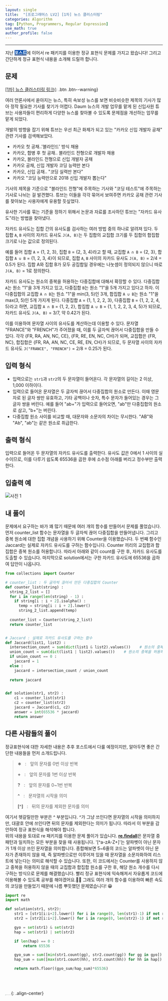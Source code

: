 ```yaml
---
layout: single
title:  "[프로그래머스 LV2] [1차] 뉴스 클러스터링"
categories: Algorithm
tag: [Python, Programmers, Regular Expression]
use_math: true
author_profile: false
---
```

-----
지난 <mark style='background-color: #0550ae'><b><a href='https://woongsonvi.github.io/algorithm/PGM6/'><font color="white">포스트</font></a></b></mark>에 이어서 re 패키지를 이용한 정규 표현식 문제를 가지고 왔습니다! 그리고 간단하게 정규 표현식 내용을 소개해 드릴까 합니다.

## 문제

[[1차] 뉴스 클러스터링 링크](https://school.programmers.co.kr/learn/courses/30/lessons/17677){: .btn .btn--warning}
<br>

여러 언론사에서 쏟아지는 뉴스, 특히 속보성 뉴스를 보면 비슷비슷한 제목의 기사가 많아 정작 필요한 기사를 찾기가 어렵다. Daum 뉴스의 개발 업무를 맡게 된 신입사원 튜브는 사용자들이 편리하게 다양한 뉴스를 찾아볼 수 있도록 문제점을 개선하는 업무를 맡게 되었다.

개발의 방향을 잡기 위해 튜브는 우선 최근 화제가 되고 있는 "카카오 신입 개발자 공채" 관련 기사를 검색해보았다.

- 카카오 첫 공채..'블라인드' 방식 채용
- 카카오, 합병 후 첫 공채.. 블라인드 전형으로 개발자 채용
- 카카오, 블라인드 전형으로 신입 개발자 공채
- 카카오 공채, 신입 개발자 코딩 능력만 본다
- 카카오, 신입 공채.. "코딩 실력만 본다"
- 카카오 "코딩 능력만으로 2018 신입 개발자 뽑는다"

기사의 제목을 기준으로 "블라인드 전형"에 주목하는 기사와 "코딩 테스트"에 주목하는 기사로 나뉘는 걸 발견했다. 튜브는 이들을 각각 묶어서 보여주면 카카오 공채 관련 기사를 찾아보는 사용자에게 유용할 듯싶었다.

유사한 기사를 묶는 기준을 정하기 위해서 논문과 자료를 조사하던 튜브는 "자카드 유사도"라는 방법을 찾아냈다.

자카드 유사도는 집합 간의 유사도를 검사하는 여러 방법 중의 하나로 알려져 있다. 두 집합 `A`, `B` 사이의 자카드 유사도 `J(A, B)`는 두 집합의 교집합 크기를 두 집합의 합집합 크기로 나눈 값으로 정의된다.

예를 들어 집합 `A` = {1, 2, 3}, 집합 `B` = {2, 3, 4}라고 할 때, 교집합 `A ∩ B` = {2, 3}, 합집합 `A ∪ B` = {1, 2, 3, 4}이 되므로, 집합 `A`, `B` 사이의 자카드 유사도 `J(A, B)` = 2/4 = 0.5가 된다. 집합 A와 집합 B가 모두 공집합일 경우에는 나눗셈이 정의되지 않으니 따로 `J(A, B)` = 1로 정의한다.

자카드 유사도는 원소의 중복을 허용하는 다중집합에 대해서 확장할 수 있다. 다중집합 `A`는 원소 "1"을 3개 가지고 있고, 다중집합 `B`는 원소 "1"을 5개 가지고 있다고 하자. 이 다중집합의 교집합 `A ∩ B`는 원소 "1"을 min(3, 5)인 3개, 합집합 `A ∪ B`는 원소 "1"을 max(3, 5)인 5개 가지게 된다. 다중집합 `A` = {1, 1, 2, 2, 3}, 다중집합 `B` = {1, 2, 2, 4, 5}라고 하면, 교집합 `A ∩ B` = {1, 2, 2}, 합집합 `A ∪ B` = {1, 1, 2, 2, 3, 4, 5}가 되므로, 자카드 유사도 `J(A, B)` = 3/7, 약 0.42가 된다.

이를 이용하여 문자열 사이의 유사도를 계산하는데 이용할 수 있다. 문자열 "FRANCE"와 "FRENCH"가 주어졌을 때, 이를 두 글자씩 끊어서 다중집합을 만들 수 있다. 각각 {FR, RA, AN, NC, CE}, {FR, RE, EN, NC, CH}가 되며, 교집합은 {FR, NC}, 합집합은 {FR, RA, AN, NC, CE, RE, EN, CH}가 되므로, 두 문자열 사이의 자카드 유사도 `J("FRANCE", "FRENCH")` = 2/8 = 0.25가 된다.

## 입력 형식

- 입력으로는 `str1`과 `str2`의 두 문자열이 들어온다. 각 문자열의 길이는 2 이상, 1,000 이하이다.
- 입력으로 들어온 문자열은 두 글자씩 끊어서 다중집합의 원소로 만든다. 이때 영문자로 된 글자 쌍만 유효하고, 기타 공백이나 숫자, 특수 문자가 들어있는 경우는 그 글자 쌍을 버린다. 예를 들어 "ab+"가 입력으로 들어오면, "ab"만 다중집합의 원소로 삼고, "b+"는 버린다.
- 다중집합 원소 사이를 비교할 때, 대문자와 소문자의 차이는 무시한다. "AB"와 "Ab", "ab"는 같은 원소로 취급한다.

## 출력 형식

입력으로 들어온 두 문자열의 자카드 유사도를 출력한다. 유사도 값은 0에서 1 사이의 실수이므로, 이를 다루기 쉽도록 65536을 곱한 후에 소수점 아래를 버리고 정수부만 출력한다.

## 입출력 예

![사진 1](https://user-images.githubusercontent.com/37182279/221875925-71e41645-a496-49d9-a4fa-62e9bd4a7451.PNG)

## 내 풀이

문제에서 요구하는 바가 꽤 많기 때문에 여러 개의 함수를 만들어서 문제를 풀었습니다.  먼저 counter_list 함수는 문자열을 두 글자씩 끊어 다중집합을 만들어냅니다. 그리고 중복 원소에 대한 집합 개념을 사용하기 위해 Counter을 이용했습니다. 두 번째 함수인 Jaccard는 실제로 자카드 유사도를 구하는 함수입니다. Counter 끼리의 교집합과 합집합은 중복 원소를 허용합니다. 따라서 아래와 같이 count를 구한 후, 자카드 유사도를 도출할 수 있습니다. 마지막으로 solution에서는 구한 자카드 유사도에 65536을 곱하여 답안이 나옵니다.

```python
from collections import Counter

# counter_list : 두 글자씩 끊어서 만든 다중집합의 Counter
def counter_list(string) :
  string_2_list = []
  for i in range(len(string) - 1) :
    if string[i : i + 2].isalpha() :
      temp = string[i : i + 2].lower()
      string_2_list.append(temp)
  
  counter_list = Counter(string_2_list)
  return counter_list


# Jaccard : 실제로 자카드 유사도를 구하는 함수
def Jaccard(list1, list2) :
  intersection_count = sum(dict(list1 & list2).values())    # 원소의 중복을 허용하여 교집합
  union_count = sum(dict(list1 | list2).values())    # 원소의 중복을 허용하여 합집합
  if union_count == 0 :
    jaccard = 1
  else :
    jaccard = intersection_count / union_count
  
  return jaccard


def solution(str1, str2) :
    c1 = counter_list(str1)
    c2 = counter_list(str2)
    jaccard = Jaccard(c1, c2)
    answer = int(65536 * jaccard)
    return answer
```

## 다른 사람들의 풀이

정규표현식에 대한 자세한 내용은 추후 포스트에서 다룰 예정이지만, 알아두면 좋은 간단한 내용들을 먼저 소개드립니다.

><b>&#8727;</b> &nbsp;&nbsp;: &nbsp;&nbsp;앞의 문자를 0번 이상 반복 
>
><b>+</b> &nbsp;&nbsp;: &nbsp;&nbsp;앞의 문자를 1번 이상 반복
>
><b>?</b> &nbsp;&nbsp;: &nbsp;&nbsp;앞의 문자를 0~1번 반복
>
><b>^</b> &nbsp;&nbsp;: &nbsp;&nbsp;문자열의 시작을 의미
>
><b>[^]</b> &nbsp;&nbsp;: &nbsp;&nbsp;뒤의 문자를 제외한 문자를 의미

여기서 헷갈릴만한 부분은 ^ 부분입니다. ^가 그냥 쓰인다면 문자열의 시작을 의미하지만, 대괄호 안에 쓰인다면 뒤의 문자를 제외한다는 의미가 됩니다. 따라서 이 부분을 감안하여 정규 표현식을 해석해야 합니다. <br>위의 내용을 토대로 re 패키지를 이용한 문제 풀이가 있습니다. <u><b>re.findall</b></u>은 문자열 중 패턴과 일치하는 모든 부분을 찾을 때 사용됩니다. '\[^a-zA-Z+\]'는 알파벳이 아닌 문자가 1개 이상 쓰인 문자열을 의미합니다. 종합해보면 5~6줄의 코드는 알파벳이 아닌 문자가 존재하지 않을 때, 즉 알파벳으로만 이루어져 있을 때 문자열을 소문자화하여 리스트에 넣는다는 의미로 해석할 수 있습니다. 또한, 이 코드에서는 Counter를 사용하지 않고 중복을 허용하지 않을 때의 교집합과 합집합 원소를 구한 후, 해당 원소 개수를 다시 구하는 방식으로 문제를 해결했습니다. 빨리 정규 표현식에 익숙해져서 자유롭게 코드에 이용해볼 수 있도록 공부를 해야겠어요.🏃‍♂️ 그래도 여러 개의 함수를 이용하여 빠른 속도의 코딩을 만들었기 때문에 나름 뿌듯했던 문제였습니다! 😁

```python
import re
import math

def solution(str1, str2):
    str1 = [str1[i:i+2].lower() for i in range(0, len(str1)-1) if not re.findall('[^a-zA-Z]+', str1[i:i+2])]
    str2 = [str2[i:i+2].lower() for i in range(0, len(str2)-1) if not re.findall('[^a-zA-Z]+', str2[i:i+2])]

    gyo = set(str1) & set(str2)
    hap = set(str1) | set(str2)

    if len(hap) == 0 :
        return 65536

    gyo_sum = sum([min(str1.count(gg), str2.count(gg)) for gg in gyo])
    hap_sum = sum([max(str1.count(hh), str2.count(hh)) for hh in hap])

    return math.floor((gyo_sum/hap_sum)*65536)
```

<br>

<br>

<img src="https://user-images.githubusercontent.com/37182279/216820587-4617a62e-0565-47f1-9ead-f4cd367572a1.png" alt="DATA_100%_LOGO_LIGHT" style="zoom:10%">{: .align-center}

<br>

<br>




